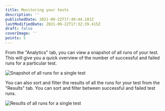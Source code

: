 ```yaml
---
title: Monitoring your tests
description: ''
publishedDate: 2021-09-22T17:49:44.101Z
lastModifiedDate: 2021-09-22T17:32:39.415Z
draft: false
coverImage: ''
points: 5
---
```


From the "Analytics" tab, you can view a snapshot of all runs of your test. This will give you a quick overview of the number of successful and failed runs for a particular test.

![Snapshot of all runs for a single test](https://raw.githubusercontent.com/RapidAPI/DevRel-Stack-Data/production/learn/posts/rapidapi-testing/images/image14.png)

You can also sort and filter the results of all the runs for your test from the "Results" tab. You can sort and filter between successful and failed test runs.

![Results of all runs for a single test](https://raw.githubusercontent.com/RapidAPI/DevRel-Stack-Data/production/learn/posts/rapidapi-testing/images/image15.png)
